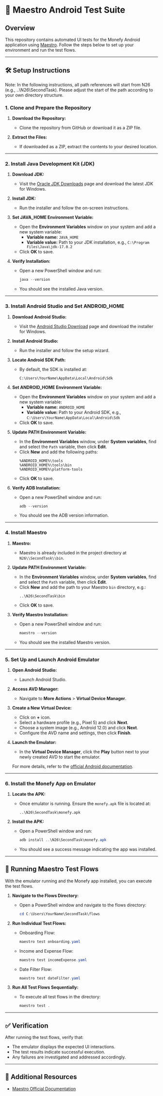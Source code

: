 # 📱 Maestro Android Test Suite

## Overview

This repository contains automated UI tests for the Monefy Android application using [Maestro](https://maestro.mobile.dev/). Follow the steps below to set up your environment and run the test flows.

---

## 🛠️ Setup Instructions

Note: In the following instructions, all path references will start from N26 (e.g., ..\N26\SecondTask). Please adjust the start of the path according to your own directory structure.

### 1. Clone and Prepare the Repository

1. **Download the Repository:**
   - Clone the repository from GitHub or download it as a ZIP file.

2. **Extract the Files:**
   - If downloaded as a ZIP, extract the contents to your desired location.

---

### 2. Install Java Development Kit (JDK)

1. **Download JDK:**
   - Visit the [Oracle JDK Downloads](https://www.oracle.com/java/technologies/javase-downloads.html) page and download the latest JDK for Windows.

2. **Install JDK:**
   - Run the installer and follow the on-screen instructions.

3. **Set JAVA_HOME Environment Variable:**
   - Open the **Environment Variables** window on your system and add a new system variable:
     - **Variable name:** `JAVA_HOME`
     - **Variable value:** Path to your JDK installation, e.g., `C:\Program Files\Java\jdk-17.0.2`
   - Click **OK** to save.

4. **Verify Installation:**
   - Open a new PowerShell window and run:
     ```powershell
     java --version
     ```
   - You should see the installed Java version.

---

### 3. Install Android Studio and Set ANDROID_HOME

1. **Download Android Studio:**
   - Visit the [Android Studio Download](https://developer.android.com/studio) page and download the installer for Windows.

2. **Install Android Studio:**
   - Run the installer and follow the setup wizard.

3. **Locate Android SDK Path:**
   - By default, the SDK is installed at:
     ```
     C:\Users\YourName\AppData\Local\Android\Sdk
     ```

4. **Set ANDROID_HOME Environment Variable:**
   - Open the **Environment Variables** window on your system and add a new system variable:
     - **Variable name:** `ANDROID_HOME`
     - **Variable value:** Path to your Android SDK, e.g., `C:\Users\YourName\AppData\Local\Android\Sdk`
   - Click **OK** to save.

5. **Update PATH Environment Variable:**
   - In the **Environment Variables** window, under **System variables**, find and select the `Path` variable, then click **Edit**.
   - Click **New** and add the following paths:
     ```
     %ANDROID_HOME%\tools
     %ANDROID_HOME%\tools\bin
     %ANDROID_HOME%\platform-tools
     ```
   - Click **OK** to save.

6. **Verify ADB Installation:**
   - Open a new PowerShell window and run:
     ```powershell
     adb --version
     ```
   - You should see the ADB version information.

---

### 4. Install Maestro

1. **Maestro:**
   - Maestro is already included in the project directory at `N26\\SecondTask\\bin`.

2. **Update PATH Environment Variable:**
   - In the **Environment Variables** window, under **System variables**, find and select the `Path` variable, then click **Edit**.
   - Click **New** and add the path to your Maestro `bin` directory, e.g.:
     ```
     ..\N26\SecondTask\bin
     ```
   - Click **OK** to save.

3. **Verify Maestro Installation:**
   - Open a new PowerShell window and run:
     ```powershell
     maestro --version
     ```
   - You should see the installed Maestro version.

---

### 5. Set Up and Launch Android Emulator

1. **Open Android Studio:**
   - Launch Android Studio.

2. **Access AVD Manager:**
   - Navigate to **More Actions** > **Virtual Device Manager**.

3. **Create a New Virtual Device:**
   - Click on **+** icon.
   - Select a hardware profile (e.g., Pixel 5) and click **Next**.
   - Choose a system image (e.g., Android 12.0) and click **Next**.
   - Configure the AVD name and settings, then click **Finish**.

4. **Launch the Emulator:**
   - In the **Virtual Device Manager**, click the **Play** button next to your newly created AVD to start the emulator.

   For more details, refer to the [official Android documentation](https://developer.android.com/studio/run/managing-avds).

---

### 6. Install the Monefy App on Emulator

1. **Locate the APK:**
   - Once emulator is running. Ensure the `monefy.apk` file is located at:
     ```
     ..\N26\SecondTask\monefy.apk
     ```

2. **Install the APK:**
   - Open a PowerShell window and run:
     ```powershell
     adb install ..\N26\SecondTask\monefy.apk
     ```
   - You should see a success message indicating the app was installed.

---

## 🚀 Running Maestro Test Flows

With the emulator running and the Monefy app installed, you can execute the test flows.

1. **Navigate to the Flows Directory:**
   - Open a PowerShell window and navigate to the flows directory:
     ```powershell
     cd C:\Users\YourName\SecondTask\flows
     ```

2. **Run Individual Test Flows:**
   - Onboarding Flow:
     ```powershell
     maestro test onboarding.yaml
     ```
   - Income and Expense Flow:
     ```powershell
     maestro test incomeExpense.yaml
     ```
   - Date Filter Flow:
     ```powershell
     maestro test dateFilter.yaml
     ```

3. **Run All Test Flows Sequentially:**
   - To execute all test flows in the directory:
     ```powershell
     maestro test .
     ```

---

## ✅ Verification

After running the test flows, verify that:

- The emulator displays the expected UI interactions.
- The test results indicate successful execution.
- Any failures are investigated and addressed accordingly.

---

## 📄 Additional Resources

- [Maestro Official Documentation](https://docs.maestro.dev/)
 
